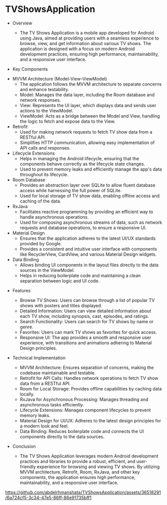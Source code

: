 # TVShowsApplication

* Overview
  - The TV Shows Application is a mobile app developed for Android using Java, aimed at providing users with a seamless experience to browse, view, and get information about various TV shows. The application is designed with a focus on modern Android development practices, ensuring high performance, maintainability, and a responsive user interface.

* Key Components
- MVVM Architecture (Model-View-ViewModel)
  - The application follows the MVVM architecture to separate concerns and enhance testability.
  - Model: Manages the data layer, including the Room database and network responses.
  - View: Represents the UI layer, which displays data and sends user actions to the ViewModel.
  - ViewModel: Acts as a bridge between the Model and View, handling the logic to fetch and expose data to the View.
- Retrofit
  - Used for making network requests to fetch TV show data from a RESTful API.
  - Simplifies HTTP communication, allowing easy implementation of API calls and responses.
- Lifecycle Extensions
  - Helps in managing the Android lifecycle, ensuring that the components behave correctly as the lifecycle state changes.
  - Used to prevent memory leaks and efficiently manage the app's data throughout its lifecycle.
- Room Database
  - Provides an abstraction layer over SQLite to allow fluent database access while harnessing the full power of SQLite.
  - Used for local storage of TV show data, enabling offline access and caching of the data.
- RxJava
  - Facilitates reactive programming by providing an efficient way to handle asynchronous operations.
  - Used for composing asynchronous streams of data, such as network requests and database operations, to ensure a responsive UI.
- Material Design
  - Ensures that the application adheres to the latest UI/UX standards provided by Google.
  - Provides a consistent and intuitive user interface with components like RecyclerView, CardView, and various Material Design widgets.
- Data Binding
  - Allows binding UI components in the layout files directly to the data sources in the ViewModel.
  - Helps in reducing boilerplate code and maintaining a clean separation between logic and UI code.
    
* Features
  - Browse TV Shows: Users can browse through a list of popular TV shows with posters and titles displayed.
  - Detailed Information: Users can view detailed information about each TV show, including synopsis, cast, episodes, and ratings.
  - Search Functionality: Users can search for TV shows by name or genre.
  - Favorites: Users can mark TV shows as favorites for quick access.
  - Responsive UI: The app provides a smooth and responsive user experience, with transitions and animations adhering to Material Design principles.

* Technical Implementation
  - MVVM Architecture: Ensures separation of concerns, making the codebase maintainable and testable.
  - Retrofit for API Calls: Handles network operations to fetch TV show data from a RESTful API.
  - Room for Local Storage: Provides offline capabilities by caching data locally.
  - RxJava for Asynchronous Processing: Manages threading and asynchronous tasks efficiently.
  - Lifecycle Extensions: Manages component lifecycles to prevent memory leaks.
  - Material Design for UI/UX: Adheres to the latest design principles for a modern look and feel.
  - Data Binding: Reduces boilerplate code and connects the UI components directly to the data sources.

* Conclusion
  - The TV Shows Application leverages modern Android development practices and libraries to provide a robust, efficient, and user-friendly experience for browsing and viewing TV shows. By utilizing MVVM architecture, Retrofit, Room, RxJava, and other key components, the application ensures high performance, maintainability, and a responsive user interface.









 
https://github.com/abdelrhmanshata/TVShowsApplication/assets/36518291/6a724cf5-3c34-47e5-86ff-86e91735bff1
